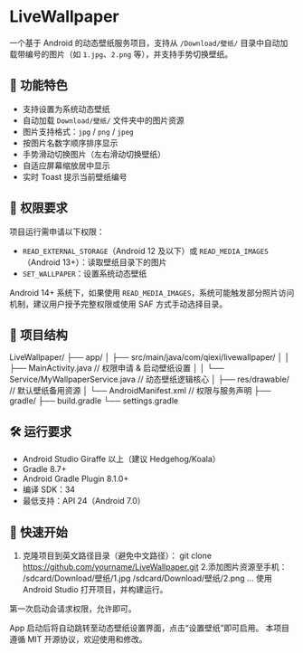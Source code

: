 # LiveWallpaper

一个基于 Android 的动态壁纸服务项目，支持从 `/Download/壁纸/` 目录中自动加载带编号的图片（如 `1.jpg`、`2.png` 等），并支持手势切换壁纸。

## 📱 功能特色

- 支持设置为系统动态壁纸
- 自动加载 `Download/壁纸/` 文件夹中的图片资源
- 图片支持格式：`jpg` / `png` / `jpeg`
- 按图片名数字顺序排序显示
- 手势滑动切换图片（左右滑动切换壁纸）
- 自适应屏幕缩放居中显示
- 实时 Toast 提示当前壁纸编号

## 🧩 权限要求

项目运行需申请以下权限：

- `READ_EXTERNAL_STORAGE`（Android 12 及以下）或 `READ_MEDIA_IMAGES`（Android 13+）：读取壁纸目录下的图片
- `SET_WALLPAPER`：设置系统动态壁纸

Android 14+ 系统下，如果使用 `READ_MEDIA_IMAGES`，系统可能触发部分照片访问机制，建议用户授予完整权限或使用 SAF 方式手动选择目录。

## 🧱 项目结构
LiveWallpaper/
├── app/
│ ├── src/main/java/com/qiexi/livewallpaper/
│ │ ├── MainActivity.java // 权限申请 & 启动壁纸设置
│ │ └── Service/MyWallpaperService.java // 动态壁纸逻辑核心
│ ├── res/drawable/ // 默认壁纸备用资源
│ └── AndroidManifest.xml // 权限与服务声明
├── gradle/
├── build.gradle
└── settings.gradle
## 🛠️ 运行要求

- Android Studio Giraffe 以上（建议 Hedgehog/Koala）
- Gradle 8.7+
- Android Gradle Plugin 8.1.0+
- 编译 SDK：34
- 最低支持：API 24（Android 7.0）

## 🚀 快速开始

1. 克隆项目到英文路径目录（避免中文路径）：
   git clone https://github.com/yourname/LiveWallpaper.git
2.添加图片资源至手机：
/sdcard/Download/壁纸/1.jpg
/sdcard/Download/壁纸/2.png
...
使用 Android Studio 打开项目，并构建运行。

第一次启动会请求权限，允许即可。

App 启动后将自动跳转至动态壁纸设置界面，点击“设置壁纸”即可启用。
本项目遵循 MIT 开源协议，欢迎使用和修改。
